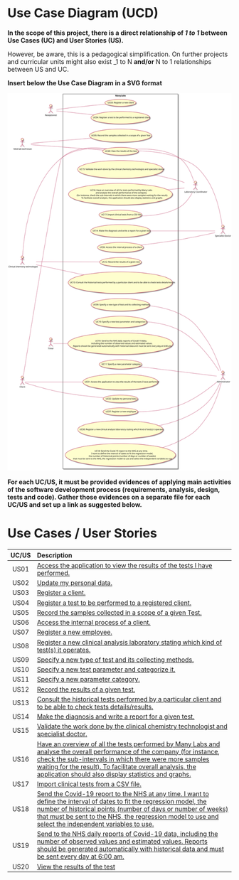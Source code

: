 # Use Case Diagram (UCD)

**In the scope of this project, there is a direct relationship of _1 to 1_ between Use Cases (UC) and User Stories (US).**

However, be aware, this is a pedagogical simplification. On further projects and curricular units might also exist _1 to N **and/or** N to 1 relationships between US and UC.

**Insert below the Use Case Diagram in a SVG format**

![Use Case Diagram](UCD.svg)


**For each UC/US, it must be provided evidences of applying main activities of the software development process (requirements, analysis, design, tests and code). Gather those evidences on a separate file for each UC/US and set up a link as suggested below.**

# Use Cases / User Stories
| UC/US  | Description                                                                                                  |                   
|:------:|:-------------------------------------------------------------------------------------------------------------|
| US01   | [Access the application to view the results of the tests I have performed.](US01.md)|
| US02   | [Update my personal data.](US02.md)|
| US03   | [Register a client.](US03.md)|
| US04   | [Register a test to be performed to a registered client.](US04.md)|
| US05   | [Record the samples collected in a scope of a given Test.](US05.md)|
| US06   | [Access the internal process of a client.](US06.md)|
| US07   | [Register a new employee.](US07.md)|
| US08   | [Register a new clinical analysis laboratory stating which kind of test(s) it operates.](US.08)|
| US09   | [Specify a new type of test and its collecting methods.](US09.md) |
| US10   | [Specify a new test parameter and categorize it.](US10.md)|
| US11   | [Specify a new parameter category.](US11.md)                                        |
| US12   | [Record the results of a given test.](US12.md)
| US13   | [Consult the historical tests performed by a particular client and to be able to check tests details/results.](US13.md)|
| US14   | [Make the diagnosis and write a report for a given test.](US14.md) |
| US15   | [Validate the work done by the clinical chemistry technologist and specialist doctor. ](US15.md)|
| US16   | [Have an overview of all the tests performed by Many Labs and analyse the overall performance of the company (for instance, check the sub-intervals in which there were more samples waiting for the result). To facilitate overall analysis, the application should also display statistics and graphs.](US16.md)|
| US17   | [Import clinical tests from a CSV file.](US17.md)|
| US18   | [Send the Covid-19 report to the NHS at any time. I want to define the interval of dates to fit the regression model, the number of historical points (number of days or number of weeks) that must be sent to the NHS, the regression model to use and select the independent variables to use.](US18.md)|
| US19   | [Send to the NHS daily reports of Covid-19 data, including the number of observed values and estimated values. Reports should be generated automatically with historical data and must be sent every day at 6:00 am.](US19.md) |
| US20   | [View the results of the test](US20.md)|

